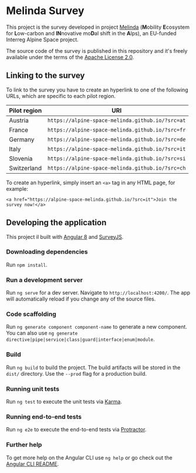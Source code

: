 # Melinda Survey

This project is the survey developed in project [Melinda](https://www.alpine-space.eu/projects/melinda/en/home) (**M**obility **E**cosystem for **L**ow-carbon and **IN**novative mo**D**al shift in the **A**lps), an EU-funded Interreg Alpine Space project.

The source code of the survey is published in this repository and it's freely available under the terms of the [Apache License 2.0](https://spdx.org/licenses/Apache-2.0.html).

## Linking to the survey

To link to the survey you have to create an hyperlink to one of the following URLs, which are specific to each pilot region.

|Pilot region|URI                                             |
|------------|------------------------------------------------|
|Austria     |`https://alpine-space-melinda.github.io/?src=at`|
|France      |`https://alpine-space-melinda.github.io/?src=fr`|
|Germany     |`https://alpine-space-melinda.github.io/?src=de`|
|Italy       |`https://alpine-space-melinda.github.io/?src=it`|
|Slovenia    |`https://alpine-space-melinda.github.io/?src=si`|
|Switzerland |`https://alpine-space-melinda.github.io/?src=ch`|

To create an hyperlink, simply insert an `<a>` tag in any HTML page, for example:

```
<a href="https://alpine-space-melinda.github.io/?src=it">Join the survey now!</a>
```

## Developing the application

This project il built with [Angular 8](https://angular.io) and [SurveyJS](https://surveyjs.io).

### Downloading dependencies

Run `npm install`. 

### Run a development server

Run `ng serve` for a dev server. Navigate to `http://localhost:4200/`. The app will automatically reload if you change any of the source files.

### Code scaffolding

Run `ng generate component component-name` to generate a new component. You can also use `ng generate directive|pipe|service|class|guard|interface|enum|module`.

### Build

Run `ng build` to build the project. The build artifacts will be stored in the `dist/` directory. Use the `--prod` flag for a production build.

### Running unit tests

Run `ng test` to execute the unit tests via [Karma](https://karma-runner.github.io).

### Running end-to-end tests

Run `ng e2e` to execute the end-to-end tests via [Protractor](http://www.protractortest.org/).

### Further help

To get more help on the Angular CLI use `ng help` or go check out the [Angular CLI README](https://github.com/angular/angular-cli/blob/master/README.md).
